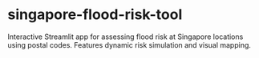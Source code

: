 # singapore-flood-risk-tool
Interactive Streamlit app for assessing flood risk at Singapore locations using postal codes. Features dynamic risk simulation and visual mapping.
